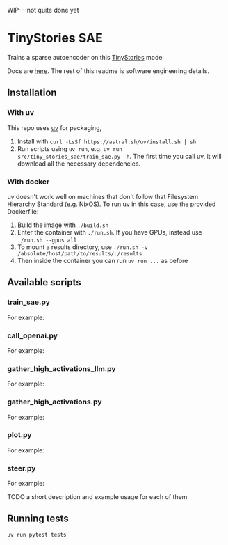 WIP---not quite done yet

# TinyStories SAE
Trains a sparse autoencoder on this [TinyStories](https://huggingface.co/roneneldan/TinyStories-33M) model 

Docs are [here](https://sae.ehrenborg.dev/).
The rest of this readme is software engineering details.


## Installation

### With uv
This repo uses [uv](https://github.com/astral-sh/uv) for packaging, 
1. Install with `curl -LsSf https://astral.sh/uv/install.sh | sh`
2. Run scripts using `uv run`, e.g. `uv run src/tiny_stories_sae/train_sae.py -h`.
   The first time you call uv, it will download all the necessary dependencies.

### With docker
uv doesn't work well on machines that don't follow that Filesystem Hierarchy Standard (e.g. NixOS).
To run uv in this case, use the provided Dockerfile:

1. Build the image with `./build.sh`
2. Enter the container with `./run.sh`. If you have GPUs, instead use `./run.sh --gpus all`
3. To mount a results directory, use `./run.sh -v /absolute/host/path/to/results/:/results`
4. Then inside the container you can run `uv run ...` as before

## Available scripts
### train_sae.py
For example:
### call_openai.py
For example:
### gather_high_activations_llm.py
For example:
### gather_high_activations.py
For example:
### plot.py
For example:
### steer.py
For example:

TODO a short description and example usage for each of them

## Running tests
`uv run pytest tests`
